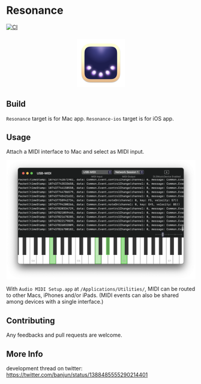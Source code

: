 # Resonance
[![CI](https://github.com/banjun/Resonance/actions/workflows/main.yml/badge.svg)](https://github.com/banjun/Resonance/actions/workflows/main.yml)

<h3 align="center">
  <a href="https://github.com/banjun/Resonance/releases">
    <img src="https://raw.githubusercontent.com/banjun/Resonance/main/Resonance/Assets.xcassets/AppIcon.appiconset/icon256.png" width="128" />
  </a>
</h3>

## Build

<!-- disable actions as macOS-latest is not so much latest: [![CI](https://github.com/banjun/Resonance/actions/workflows/main.yml/badge.svg)](https://github.com/banjun/Resonance/actions/workflows/main.yml) -->

`Resonance` target is for Mac app. `Resonance-ios` target is for iOS app.

## Usage

Attach a MIDI interface to Mac and select as MIDI input.

![screenshot1](Documents/screenshot1.png)

With `Audio MIDI Setup.app` at `/Applications/Utilities/`, MIDI can be routed to other Macs, iPhones and/or iPads. (MIDI events can also be shared among devices with a single interface.)

## Contributing

Any feedbacks and pull requests are welcome.

## More Info

development thread on twitter: <https://twitter.com/banjun/status/1388485555290214401>
